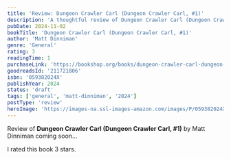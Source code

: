 ```yaml
---
title: 'Review: Dungeon Crawler Carl (Dungeon Crawler Carl, #1)'
description: 'A thoughtful review of Dungeon Crawler Carl (Dungeon Crawler Carl, #1) by Matt Dinniman'
pubDate: 2024-11-02
bookTitle: 'Dungeon Crawler Carl (Dungeon Crawler Carl, #1)'
author: 'Matt Dinniman'
genre: 'General'
rating: 3
readingTime: 1
purchaseLink: 'https://bookshop.org/books/dungeon-crawler-carl-dungeon-crawler-carl-1/9780593820247'
goodreadsId: '211721806'
isbn: '059382024X'
publishYear: 2024
status: 'draft'
tags: ['general', 'matt-dinniman', '2024']
postType: 'review'
heroImage: 'https://images-na.ssl-images-amazon.com/images/P/059382024X.01.L.jpg'
---
```


Review of **Dungeon Crawler Carl (Dungeon Crawler Carl, #1)** by Matt Dinniman coming soon...

I rated this book 3 stars.